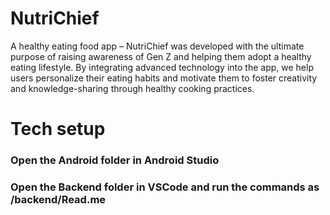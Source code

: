 # NutriChief

A healthy eating food app – NutriChief was developed with the ultimate purpose of raising awareness of Gen Z and helping them adopt a healthy eating lifestyle. By integrating advanced technology into the app, we help users personalize their eating habits and motivate them to foster creativity and knowledge-sharing through healthy cooking practices. 

# Tech setup 
### Open the Android folder in Android Studio 
### Open the Backend folder in VSCode and run the commands as /backend/Read.me
